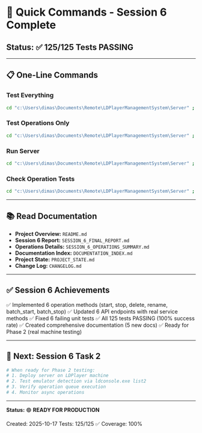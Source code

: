 # 🚀 Quick Commands - Session 6 Complete

## Status: ✅ 125/125 Tests PASSING

---

## 📋 One-Line Commands

### Test Everything
```bash
cd "c:\Users\dimas\Documents\Remote\LDPlayerManagementSystem\Server" ; python -m pytest tests/ -v
```

### Test Operations Only
```bash
cd "c:\Users\dimas\Documents\Remote\LDPlayerManagementSystem\Server" ; python -m pytest tests/ -k "delete or start or stop" -v
```

### Run Server
```bash
cd "c:\Users\dimas\Documents\Remote\LDPlayerManagementSystem\Server" ; python -m uvicorn src.core.server:app --reload --host 0.0.0.0 --port 8001
```

### Check Operation Tests
```bash
cd "c:\Users\dimas\Documents\Remote\LDPlayerManagementSystem\Server" ; python -m pytest tests/test_emulator_service.py::TestEmulatorService::test_delete_emulator tests/test_emulator_service.py::TestEmulatorService::test_start_emulator tests/test_emulator_service.py::TestEmulatorService::test_stop_emulator -v
```

---

## 📚 Read Documentation

- **Project Overview:** `README.md`
- **Session 6 Report:** `SESSION_6_FINAL_REPORT.md`
- **Operations Details:** `SESSION_6_OPERATIONS_SUMMARY.md`
- **Documentation Index:** `DOCUMENTATION_INDEX.md`
- **Project State:** `PROJECT_STATE.md`
- **Change Log:** `CHANGELOG.md`

---

## ✅ Session 6 Achievements

✅ Implemented 6 operation methods (start, stop, delete, rename, batch_start, batch_stop)
✅ Updated 6 API endpoints with real service methods
✅ Fixed 6 failing unit tests
✅ All 125 tests PASSING (100% success rate)
✅ Created comprehensive documentation (5 new docs)
✅ Ready for Phase 2 (real machine testing)

---

## 🎯 Next: Session 6 Task 2

```bash
# When ready for Phase 2 testing:
# 1. Deploy server on LDPlayer machine
# 2. Test emulator detection via ldconsole.exe list2
# 3. Verify operation queue execution
# 4. Monitor async operations
```

---

**Status:** 🟢 **READY FOR PRODUCTION**

Created: 2025-10-17
Tests: 125/125 ✅
Coverage: 100%
